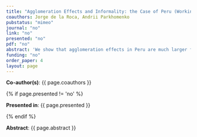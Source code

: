 ```yaml
---
title: "Agglomeration Effects and Informality: the Case of Peru (Working paper coming soon)"
coauthors: Jorge de la Roca, Andrii Parkhomenko
pubstatus: "mimeo"
journal: "no"
link: "no"
presented: "no"
pdf: "no"
abstract: 'We show that agglomeration effects in Peru are much larger for informal sector workers than for formal ones. This finding is not in line with the strong complementarity observed in developed countries between skills (i.e., formal sector workers) and city size. We conjecture that formal workers have a limited choice set of cities and locate in a few big cities. Small and medium cities do not have the amenities and quality of services that formal workers demand and, hence, they need to be compensated with higher earnings to move there. We model the services that formal workers demand as a non-tradable good that requires some fixed production cost (e.g., building a theater, museum, private school). The relatively few formal workers who live in small and medium cities cannot cover the fixed costs and demand higher compensation due to the lack of adequate services. In equilibrium, most formal workers decide to locate in a few big cities, and given this concentration, wages adjust downwards.'
funding: "no"
order_paper: 4
layout: page
---
```

<p><b>Co-author(s)</b>: {{ page.coauthors }} </p>

{% if page.presented != 'no' %}
<p><b>Presented in</b>: {{ page.presented }} </p>
{% endif %}

<div class ="text"><p><b>Abstract</b>: {{ page.abstract }} </p></div>
